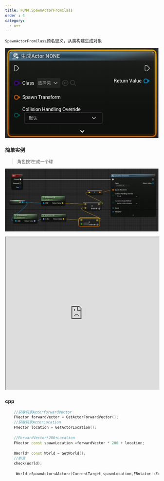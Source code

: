 ```yaml
---
title: FUN4.SpawnActorFromClass
order : 4
category:
  - u++
---
```


<ChatMessage avatar="../../assets/emoji/hx.png" :avatarWidth="40" >

`SpawnActorFromClass`顾名思义，从类构建生成对象

</ChatMessage>

![](..%2Fassets%2Fspawnact.png)

### 简单实例

>角色按1生成一个球

![](../assets/spwanActor.png)

<iframe src="https://blueprintue.com/render/tabw8zu8/" width="100%" height="500" scrolling="no" allowfullscreen></iframe>

### cpp

```cpp
	//获取玩家ActorforwardVector
	FVector forwardVector = GetActorForwardVector();
	//获取玩家ActorLocation
	FVector location = GetActorLocation();

	//ForwardVector*200+Location
	FVector const spawnLocation =forwardVector * 200 + location;

	UWorld* const World = GetWorld();
	//断言
	check(World);
	
	 World->SpawnActor<AActor>(CurrentTarget,spawnLocation,FRotator::ZeroRotator);
```


